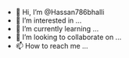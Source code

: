 - 👋 Hi, I’m @Hassan786bhalli
- 👀 I’m interested in ...
- 🌱 I’m currently learning ...
- 💞️ I’m looking to collaborate on ...
- 📫 How to reach me ...

<!---
Hassan786bhalli/Hassan786bhalli is a ✨ special ✨ repository because its `README.md` (this file) appears on your GitHub profile.
You can click the Preview link to take a look at your changes.
--->
